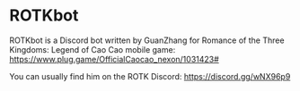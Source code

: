 # ROTKbot

ROTKbot is a Discord bot written by GuanZhang for Romance of the Three Kingdoms: Legend of Cao Cao mobile game: https://www.plug.game/OfficialCaocao_nexon/1031423#

You can usually find him on the ROTK Discord: https://discord.gg/wNX96p9
